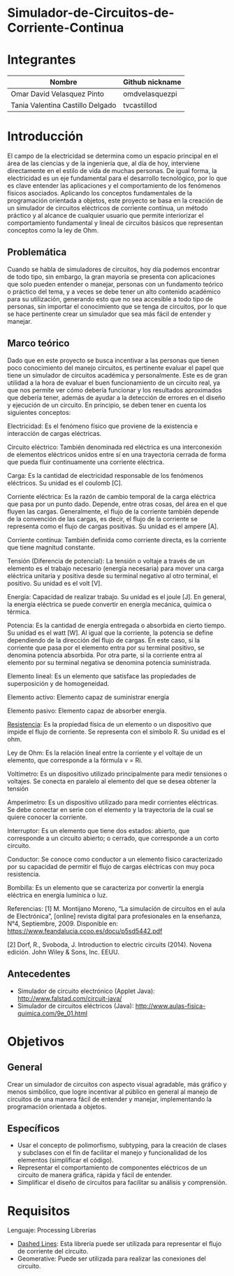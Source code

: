 # Simulador-de-Circuitos-de-Corriente-Continua

# Integrantes
| Nombre | Github nickname |
| ------ | --------------- |
| Omar David Velasquez Pinto | omdvelasquezpi |
| Tania Valentina Castillo Delgado | tvcastillod |

# Introducción
El campo de la electricidad se determina como un espacio principal en el área de las ciencias y de la ingeniería que, al día de hoy, interviene directamente en el estilo de vida de muchas personas. De igual forma, la electricidad es un eje fundamental para el desarrollo tecnológico, por lo que es clave entender las aplicaciones y el comportamiento de los fenómenos físicos asociados. Aplicando los conceptos fundamentales de la programación orientada a objetos, este proyecto se basa en la creación de un simulador de circuitos eléctricos de corriente contínua, un método práctico y al alcance de cualquier usuario que permite interiorizar el comportamiento fundamental y lineal de circuitos básicos que representan conceptos como la ley de Ohm. 

## Problemática
Cuando se habla de simuladores de circuitos, hoy día podemos encontrar de todo tipo, sin embargo, la gran mayoría se presenta con aplicaciones que solo pueden entender o manejar, personas con un fundamento teórico o práctico del tema, y a veces se debe tener un alto contenido académico para su utilización, generando esto que no sea accesible a todo tipo de personas, sin importar el conocimiento que se tenga de circuitos, por lo que se hace pertinente crear un simulador que sea más fácil de entender y manejar.

## Marco teórico
Dado que en este proyecto se busca incentivar a las personas que tienen poco conocimiento del manejo circuitos, es pertinente evaluar el papel que tiene un simulador de circuitos académica y personalmente. Este es de gran utilidad a la hora de evaluar el buen funcionamiento de un circuito real, ya que nos permite ver cómo debería funcionar y los resultados aproximados que debería tener, además de ayudar a la detección de errores en el diseño y ejecución de un circuito. En principio, se deben tener en cuenta los siguientes conceptos:

Electricidad: Es el fenómeno físico que proviene de la existencia e interacción de cargas eléctricas.

Circuito eléctrico: También denominada red eléctrica es una interconexión de elementos eléctricos unidos entre sí en una trayectoria cerrada de forma que pueda fluir continuamente una corriente eléctrica.

Carga: Es la cantidad de electricidad responsable de los fenómenos eléctricos. Su unidad es el coulomb [C].

Corriente eléctrica: Es la razón de cambio temporal de la carga eléctrica que pasa por un punto dado. Depende, entre otras cosas, del área en el que fluyen las cargas. Generalmente, el flujo de la corriente también depende de la convención de las cargas, es decir, el flujo de la corriente se representa como el flujo de cargas positivas. Su unidad es el ampere [A]. 

Corriente contínua: También definida como corriente directa, es la corriente que tiene magnitud constante.

Tensión (Diferencia de potencial): La tensión o voltaje a través de un elemento es el trabajo necesario (energía necesaria) para mover una carga eléctrica unitaria y positiva desde su terminal negativo al otro terminal, el positivo. Su unidad es el volt [V].

Energía: Capacidad de realizar trabajo. Su unidad es el joule [J]. En general, la energía eléctrica se puede convertir en energía mecánica, química o térmica.

Potencia: Es la cantidad de energía entregada o absorbida en cierto tiempo. Su unidad es el watt [W]. Al igual que la corriente, la potencia se define dependiendo de la dirección del flujo de cargas. En este caso, si la corriente que pasa por el elemento entra por su terminal positivo, se denomina potencia absorbida. Por otra parte, si la corriente entra al elemento por su terminal negativa se denomina potencia suministrada.

Elemento lineal: Es un elemento que satisface las propiedades de superposición y de homogeneidad.

Elemento activo: Elemento capaz de suministrar energía

Elemento pasivo: Elemento capaz de absorber energía.

[Resistencia](https://es.wikipedia.org/wiki/Resistencia_el%C3%A9ctrica): Es la propiedad física de un elemento o un dispositivo que impide el flujo de corriente. Se representa con el símbolo R. Su unidad es el ohm.

Ley de Ohm: Es la relación lineal entre la corriente y el voltaje de un elemento, que corresponde a la fórmula v = Ri. 

Voltímetro: Es un dispositivo utilizado principalmente para medir tensiones o voltajes. Se conecta en paralelo al elemento del que se desea obtener la tensión

Amperímetro: Es un dispositivo utilizado para medir corrientes eléctricas. Se debe conectar en serie con el elemento y la trayectoria de la cual se quiere conocer la corriente.

Interruptor: Es un elemento que tiene dos estados: abierto, que corresponde a un circuito abierto; o cerrado, que corresponde a un corto circuito.

Conductor: Se conoce como conductor a un elemento físico caracterizado por su capacidad de permitir el flujo de cargas eléctricas con muy poca resistencia.

Bombilla: Es un elemento que se caracteriza por convertir la energía eléctrica en energía lumínica o luz.

Referencias:
[1] M. Montijano Moreno, “La simulación de circuitos en el aula de Electrónica”, [online] revista digital para profesionales en la enseñanza, N°4, Septiembre, 2009. Disponible en: https://www.feandalucia.ccoo.es/docu/p5sd5442.pdf

[2] Dorf, R., Svoboda, J. Introduction to electric circuits (2014). Novena edición. John Wiley & Sons, Inc. EEUU.

## Antecedentes
* Simulador de circuito electrónico (Applet Java): http://www.falstad.com/circuit-java/
* Simulador de circuitos eléctricos (Java): http://www.aulas-fisica-quimica.com/9e_01.html

# Objetivos

## General
Crear un simulador de circuitos con aspecto visual agradable, más gráfico y menos simbólico, que logre incentivar al público en general al manejo de circuitos de una manera fácil de entender y manejar, implementando la programación orientada a objetos.

## Específicos
* Usar el concepto de polimorfismo, subtyping, para la creación de clases y subclases con el fin de facilitar el manejo y funcionalidad de los elementos (simplificar el código).
* Representar el comportamiento de componentes eléctricos de un circuito de manera gráfica, rápida y fácil de entender.
* Simplificar el diseño de circuitos para facilitar su análisis y comprensión.

# Requisitos
Lenguaje: Processing
Librerías
* [Dashed Lines](https://github.com/garciadelcastillo/-dashed-lines-for-processing-): Esta librería puede ser utilizada para representar el flujo de corriente del circuito.
* Geomerative: Puede ser utilizada para realizar las conexiones del circuito.
